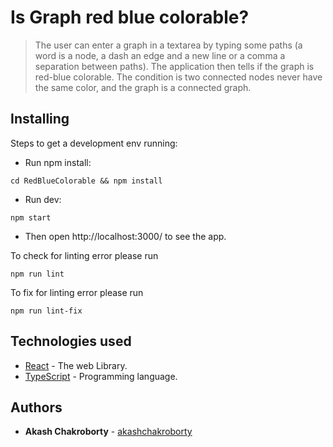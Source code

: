 # Is Graph red blue colorable?
>  The user can enter a graph in a textarea by typing some paths (a word is a node, a dash an edge and a new line or a comma a separation between paths). The application then tells if the graph is red-blue colorable. The condition is two connected nodes never have the same color, and the graph is a connected graph.

## Installing

Steps to get a development env running:

- Run npm install:

```
cd RedBlueColorable && npm install
```

- Run dev:

```
npm start
```

- Then open http://localhost:3000/ to see the app.


To check for linting error please run

```
npm run lint
```

To fix for linting error please run

```
npm run lint-fix
```

## Technologies used

- [React](https://github.com/facebook/create-react-app) - The web Library.
- [TypeScript](https://www.typescriptlang.org/) - Programming language.


## Authors

- **Akash Chakroborty** - [akashchakroborty](https://github.com/akashchakroborty)
